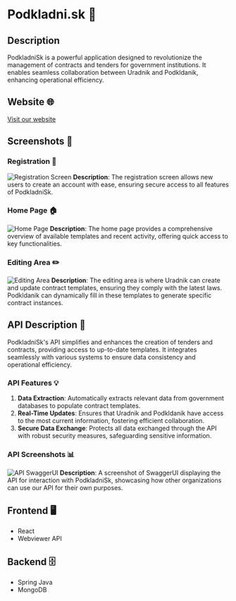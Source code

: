 # Podkladni.sk 🚀

## Description

PodkladniSk is a powerful application designed to revolutionize the management of contracts and tenders for government institutions. It enables seamless collaboration between Uradnik and Podkldanik, enhancing operational efficiency.

## Website 🌐

[Visit our website](https://podklady-sk.netlify.app/)

## Screenshots 📸

### Registration 📝

![Registration Screen](link-to-registration-screenshot)
**Description**: The registration screen allows new users to create an account with ease, ensuring secure access to all features of PodkladniSk.

### Home Page 🏠

![Home Page](link-to-home-page-screenshot)
**Description**: The home page provides a comprehensive overview of available templates and recent activity, offering quick access to key functionalities.

### Editing Area ✏️

![Editing Area](link-to-editing-area-screenshot)
**Description**: The editing area is where Uradnik can create and update contract templates, ensuring they comply with the latest laws. Podkldanik can dynamically fill in these templates to generate specific contract instances.

## API Description 🔗

PodkladniSk's API simplifies and enhances the creation of tenders and contracts, providing access to up-to-date templates. It integrates seamlessly with various systems to ensure data consistency and operational efficiency.

### API Features 💡

1. **Data Extraction**: Automatically extracts relevant data from government databases to populate contract templates.
2. **Real-Time Updates**: Ensures that Uradnik and Podkldanik have access to the most current information, fostering efficient collaboration.
3. **Secure Data Exchange**: Protects all data exchanged through the API with robust security measures, safeguarding sensitive information.

### API Screenshots 📊

![API SwaggerUI](link-to-api-swaggerui-screenshot)
**Description**: A screenshot of SwaggerUI displaying the API for interaction with PodkladniSk, showcasing how other organizations can use our API for their own purposes.

## Frontend 🖥️

- React
- Webviewer API

## Backend 🗄️

- Spring Java
- MongoDB
